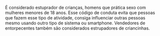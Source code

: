 É considerado estuprador de crianças, homens que prática sexo com mulheres menores de 18 anos.
Esse código de conduta evita que pessoas que fazem esse tipo de atividade, consiga influenciar outras pessoas mesmo usando outro tipo de sistema ou smartphone.
Vendedores de entorpecentes também são considerados estrupadores de criancinhas.
